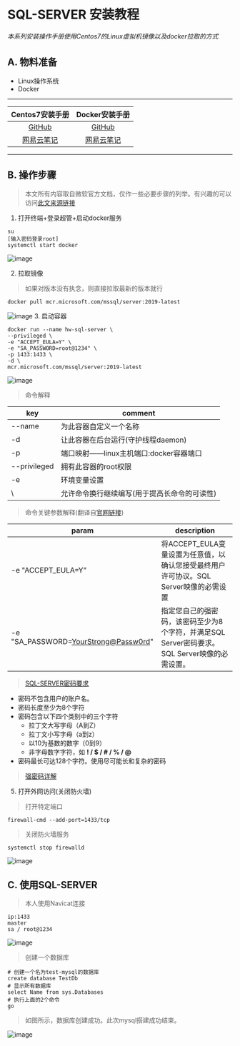 # SQL-SERVER 安装教程
###### 本系列安装操作手册使用Centos7的Linux虚拟机镜像以及docker拉取的方式

## A. 物料准备
- Linux操作系统
- Docker
---
Centos7安装手册 | Docker安装手册
:--:|:--:
[GitHub](https://github.com/HenwyGoal/tech-article/blob/main/install/linux-install.md) | [GitHub](https://github.com/HenwyGoal/tech-article/blob/main/install/docker-install.md)
[网易云笔记](https://note.youdao.com/s/87i4m1Qx) | [网易云笔记](https://note.youdao.com/s/Duzp5eGb)

---
## B. 操作步骤

> 本文所有内容取自微软官方文档，仅作一些必要步骤的列举。有兴趣的可以访问[此文来源链接](https://docs.microsoft.com/en-us/sql/linux/quickstart-install-connect-docker?view=sql-server-ver15&pivots=cs1-bash#pullandrun2019)

1. 打开终端+登录超管+启动docker服务
```
su
[输入密码登录root]
systemctl start docker
```

![image](https://raw.githubusercontent.com/HenwyGoal/tech-article/main/install/img/consul-install/B-01.png)

2. 拉取镜像

> 如果对版本没有执念，则直接拉取最新的版本就行

```
docker pull mcr.microsoft.com/mssql/server:2019-latest
```

![image](https://raw.githubusercontent.com/HenwyGoal/tech-article/main/install/img/mssql-install/B-01.png)
3. 启动容器

```
docker run --name hw-sql-server \
--privileged \
-e "ACCEPT_EULA=Y" \
-e "SA_PASSWORD=root@1234" \
-p 1433:1433 \
-d \
mcr.microsoft.com/mssql/server:2019-latest
```

![image](https://raw.githubusercontent.com/HenwyGoal/tech-article/main/install/img/mssql-install/B-02.png)
> 命令解释

key | comment
---|---
--name | 为此容器自定义一个名称
-d | 让此容器在后台运行(守护线程daemon)
-p | 端口映射——linux主机端口:docker容器端口
--privileged | 拥有此容器的root权限
-e | 环境变量设置
\ | 允许命令换行继续编写(用于提高长命令的可读性)

> 命令关键参数解释(翻译自[官网链接](https://docs.microsoft.com/en-us/sql/linux/quickstart-install-connect-docker?view=sql-server-ver15&pivots=cs1-bash#pullandrun2019))

param | description
---|---
-e "ACCEPT_EULA=Y" | 将ACCEPT_EULA变量设置为任意值，以确认您接受最终用户许可协议。SQL Server映像的必需设置
-e "SA_PASSWORD=<YourStrong@Passw0rd>" | 指定您自己的强密码，该密码至少为8个字符，并满足SQL Server密码要求。SQL Server映像的必需设置。

> [SQL-SERVER密码要求](https://docs.microsoft.com/en-us/sql/relational-databases/security/password-policy?view=sql-server-ver15)

- 密码不包含用户的账户名。
- 密码长度至少为8个字符
- 密码包含以下四个类别中的三个字符
    - 拉丁文大写字母（A到Z）
    - 拉丁文小写字母（a到z）
    - 以10为基数的数字（0到9）
    - 非字母数字字符，如 **! / $ / # / % / @**
- 密码最长可达128个字符。使用尽可能长和复杂的密码

> [强密码详解](https://docs.microsoft.com/en-us/sql/relational-databases/security/strong-passwords?view=sql-server-ver15)

5. 打开外网访问(关闭防火墙)

> 打开特定端口

```
firewall-cmd --add-port=1433/tcp
```
> 关闭防火墙服务

```
systemctl stop firewalld
```

![image](https://raw.githubusercontent.com/HenwyGoal/tech-article/main/install/img/mssql-install/B-03.png)

## C. 使用SQL-SERVER
> 本人使用Navicat连接

```
ip:1433
master
sa / root@1234
```

![image](https://raw.githubusercontent.com/HenwyGoal/tech-article/main/install/img/mssql-install/C-01.png)
> 创建一个数据库

```
# 创建一个名为test-mysql的数据库
create database TestDb
# 显示所有数据库
select Name from sys.Databases
# 执行上面的2个命令
go
```
> 如图所示，数据库创建成功。此次mysql搭建成功结束。

![image](https://raw.githubusercontent.com/HenwyGoal/tech-article/main/install/img/mssql-install/C-02.png)